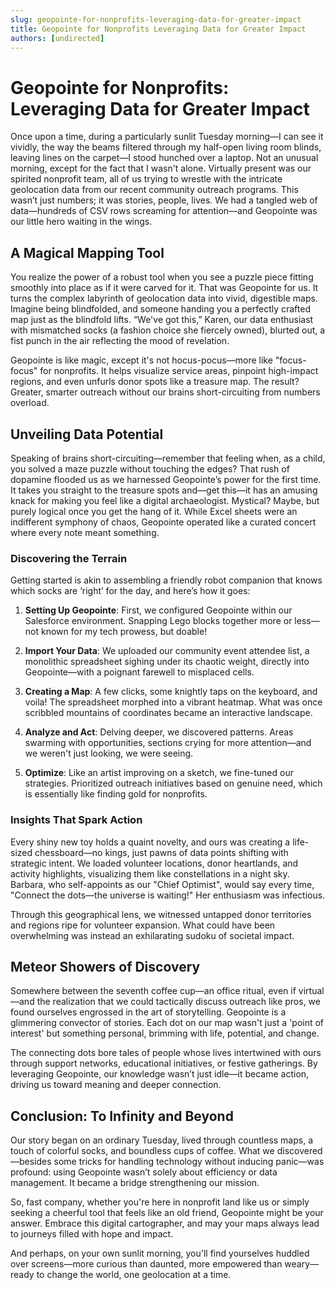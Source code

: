 ```yaml
---
slug: geopointe-for-nonprofits-leveraging-data-for-greater-impact
title: Geopointe for Nonprofits Leveraging Data for Greater Impact
authors: [undirected]
---
```



# Geopointe for Nonprofits: Leveraging Data for Greater Impact

Once upon a time, during a particularly sunlit Tuesday morning—I can see it vividly, the way the beams filtered through my half-open living room blinds, leaving lines on the carpet—I stood hunched over a laptop. Not an unusual morning, except for the fact that I wasn't alone. Virtually present was our spirited nonprofit team, all of us trying to wrestle with the intricate geolocation data from our recent community outreach programs. This wasn’t just numbers; it was stories, people, lives. We had a tangled web of data—hundreds of CSV rows screaming for attention—and Geopointe was our little hero waiting in the wings.

## A Magical Mapping Tool

You realize the power of a robust tool when you see a puzzle piece fitting smoothly into place as if it were carved for it. That was Geopointe for us. It turns the complex labyrinth of geolocation data into vivid, digestible maps. Imagine being blindfolded, and someone handing you a perfectly crafted map just as the blindfold lifts. “We've got this,” Karen, our data enthusiast with mismatched socks (a fashion choice she fiercely owned), blurted out, a fist punch in the air reflecting the mood of revelation.

Geopointe is like magic, except it's not hocus-pocus—more like "focus-focus" for nonprofits. It helps visualize service areas, pinpoint high-impact regions, and even unfurls donor spots like a treasure map. The result? Greater, smarter outreach without our brains short-circuiting from numbers overload.

## Unveiling Data Potential

Speaking of brains short-circuiting—remember that feeling when, as a child, you solved a maze puzzle without touching the edges? That rush of dopamine flooded us as we harnessed Geopointe’s power for the first time. It takes you straight to the treasure spots and—get this—it has an amusing knack for making you feel like a digital archaeologist. Mystical? Maybe, but purely logical once you get the hang of it. While Excel sheets were an indifferent symphony of chaos, Geopointe operated like a curated concert where every note meant something.

### Discovering the Terrain

Getting started is akin to assembling a friendly robot companion that knows which socks are ‘right’ for the day, and here’s how it goes:

1. **Setting Up Geopointe**: First, we configured Geopointe within our Salesforce environment. Snapping Lego blocks together more or less—not known for my tech prowess, but doable!

2. **Import Your Data**: We uploaded our community event attendee list, a monolithic spreadsheet sighing under its chaotic weight, directly into Geopointe—with a poignant farewell to misplaced cells.

3. **Creating a Map**: A few clicks, some knightly taps on the keyboard, and voila! The spreadsheet morphed into a vibrant heatmap. What was once scribbled mountains of coordinates became an interactive landscape.

4. **Analyze and Act**: Delving deeper, we discovered patterns. Areas swarming with opportunities, sections crying for more attention—and we weren't just looking, we were seeing.

5. **Optimize**: Like an artist improving on a sketch, we fine-tuned our strategies. Prioritized outreach initiatives based on genuine need, which is essentially like finding gold for nonprofits.

### Insights That Spark Action

Every shiny new toy holds a quaint novelty, and ours was creating a life-sized chessboard—no kings, just pawns of data points shifting with strategic intent. We loaded volunteer locations, donor heartlands, and activity highlights, visualizing them like constellations in a night sky. Barbara, who self-appoints as our "Chief Optimist", would say every time, "Connect the dots—the universe is waiting!" Her enthusiasm was infectious.

Through this geographical lens, we witnessed untapped donor territories and regions ripe for volunteer expansion. What could have been overwhelming was instead an exhilarating sudoku of societal impact.

## Meteor Showers of Discovery

Somewhere between the seventh coffee cup—an office ritual, even if virtual—and the realization that we could tactically discuss outreach like pros, we found ourselves engrossed in the art of storytelling. Geopointe is a glimmering convector of stories. Each dot on our map wasn't just a 'point of interest' but something personal, brimming with life, potential, and change.

The connecting dots bore tales of people whose lives intertwined with ours through support networks, educational initiatives, or festive gatherings. By leveraging Geopointe, our knowledge wasn’t just idle—it became action, driving us toward meaning and deeper connection.

## Conclusion: To Infinity and Beyond

Our story began on an ordinary Tuesday, lived through countless maps, a touch of colorful socks, and boundless cups of coffee. What we discovered—besides some tricks for handling technology without inducing panic—was profound: using Geopointe wasn’t solely about efficiency or data management. It became a bridge strengthening our mission.

So, fast company, whether you're here in nonprofit land like us or simply seeking a cheerful tool that feels like an old friend, Geopointe might be your answer. Embrace this digital cartographer, and may your maps always lead to journeys filled with hope and impact.

And perhaps, on your own sunlit morning, you'll find yourselves huddled over screens—more curious than daunted, more empowered than weary—ready to change the world, one geolocation at a time.